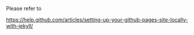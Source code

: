 Please refer to 

https://help.github.com/articles/setting-up-your-github-pages-site-locally-with-jekyll/
